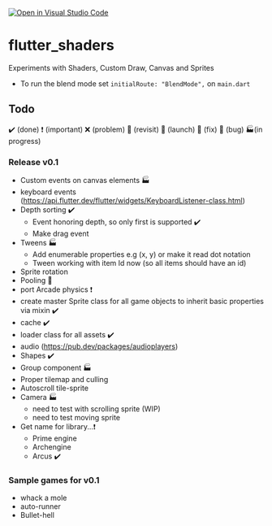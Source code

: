 [![Open in Visual Studio Code](https://open.vscode.dev/badges/open-in-vscode.svg)](https://open.vscode.dev/organization/repository)

# flutter_shaders

Experiments with Shaders, Custom Draw, Canvas and Sprites

- To run the blend mode set `initialRoute: "BlendMode",` on `main.dart`

## Todo

✔️ (done)
❗ (important)
❌ (problem)
🚩 (revisit)
🚀 (launch)
🔨 (fix)
👾 (bug)
🏭(in progress)

### Release v0.1

- Custom events on canvas elements 🏭
- keyboard events (https://api.flutter.dev/flutter/widgets/KeyboardListener-class.html)
- Depth sorting ✔️
  - Event honoring depth, so only first is supported ✔️
  - Make drag event 
- Tweens 🏭
  - Add enumerable properties e.g (x, y) or make it read dot notation
  - Tween working with item Id now (so all items should have an id)
- Sprite rotation
- Pooling 🚩
- port Arcade physics ❗
- create master Sprite class for all game objects to inherit basic properties via mixin ✔️
- cache ✔️
- loader class for all assets ✔️
- audio (https://pub.dev/packages/audioplayers)
- Shapes ✔️
- Group component 🏭
- Proper tilemap and culling
- Autoscroll tile-sprite
- Camera 🏭
  - need to test with scrolling sprite (WIP)
  - need to test moving sprite
- Get name for library...❗
  - Prime engine
  - Archengine
  - Arcus ✔️


### Sample games for v0.1

- whack a mole
- auto-runner
- Bullet-hell
